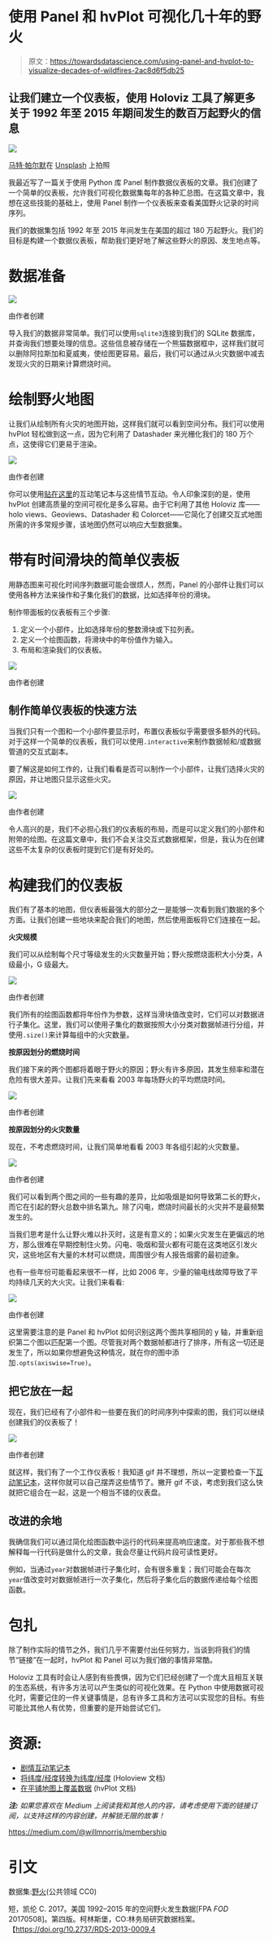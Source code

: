 # 使用 Panel 和 hvPlot 可视化几十年的野火

> 原文：<https://towardsdatascience.com/using-panel-and-hvplot-to-visualize-decades-of-wildfires-2ac8d6f5db25>

## 让我们建立一个仪表板，使用 Holoviz 工具了解更多关于 1992 年至 2015 年期间发生的数百万起野火的信息

![](img/4516c762c5ada6493b55d0b07e9fb94b.png)

[马特·帕尔默](https://unsplash.com/@mattpalmer?utm_source=unsplash&utm_medium=referral&utm_content=creditCopyText)在 [Unsplash](https://unsplash.com/s/photos/fires?utm_source=unsplash&utm_medium=referral&utm_content=creditCopyText) 上拍照

我最近写了一篇关于使用 Python 库 Panel 制作数据仪表板的文章。我们创建了一个简单的仪表板，允许我们可视化数据集每年的各种汇总图。在这篇文章中，我想在这些技能的基础上，使用 Panel 制作一个仪表板来查看美国野火记录的时间序列。

我们的数据集包括 1992 年至 2015 年间发生在美国的超过 180 万起野火。我们的目标是构建一个数据仪表板，帮助我们更好地了解这些野火的原因、发生地点等。

# 数据准备

![](img/4842e7e7d24e45dbf3eb0198ee47d5c2.png)

由作者创建

导入我们的数据非常简单。我们可以使用`sqlite3`连接到我们的 SQLite 数据库，并查询我们想要处理的信息。这些信息被存储在一个熊猫数据框中，这样我们就可以删除阿拉斯加和夏威夷，使绘图更容易。最后，我们可以通过从火灾数据中减去发现火灾的日期来计算燃烧时间。

# 绘制野火地图

让我们从绘制所有火灾的地图开始，这样我们就可以看到空间分布。我们可以使用 hvPlot 轻松做到这一点，因为它利用了 Datashader 来光栅化我们的 180 万个点，这使得它们更易于渲染。

![](img/75d1274899f276192c397c892c817da8.png)

由作者创建

你可以使用[贴在这里](https://nbviewer.org/github/wino6687/Medium_Notebooks/blob/main/wildfires_panel_examples.ipynb)的互动笔记本与这些情节互动。令人印象深刻的是，使用 hvPlot 创建高质量的空间可视化是多么容易。由于它利用了其他 Holoviz 库——holo views、Geoviews、Datashader 和 Colorcet——它简化了创建交互式地图所需的许多常规步骤，该地图仍然可以响应大型数据集。

# 带有时间滑块的简单仪表板

用静态图来可视化时间序列数据可能会很烦人，然而，Panel 的小部件让我们可以使用各种方法来操作和子集化我们的数据，比如选择年份的滑块。

制作带面板的仪表板有三个步骤:

1.  定义一个小部件，比如选择年份的整数滑块或下拉列表。
2.  定义一个绘图函数，将滑块中的年份值作为输入。
3.  布局和渲染我们的仪表板。

![](img/f176a53d01c5b4f5b7a7ce535a8162d5.png)

由作者创建

## 制作简单仪表板的快速方法

当我们只有一个图和一个小部件要显示时，布置仪表板似乎需要很多额外的代码。对于这样一个简单的仪表板，我们可以使用`.interactive`来制作数据帧和/或数据管道的交互式副本。

要了解这是如何工作的，让我们看看是否可以制作一个小部件，让我们选择火灾的原因，并让地图只显示这些火灾。

![](img/ff4e95c56e64110ee6a1492644e9664b.png)

由作者创建

令人高兴的是，我们不必担心我们的仪表板的布局，而是可以定义我们的小部件和附带的绘图。在这篇文章中，我们不会关注交互式数据框架，但是，我认为在创建这些不太复杂的仪表板时提到它们是有好处的。

# 构建我们的仪表板

我们有了基本的地图，但仪表板最强大的部分之一是能够一次看到我们数据的多个方面。让我们创建一些地块来配合我们的地图，然后使用面板将它们连接在一起。

**火灾规模**

我们可以从绘制每个尺寸等级发生的火灾数量开始；野火按燃烧面积大小分类，A 级最小，G 级最大。

![](img/7be4e563560db1592063d5e41fe51ad7.png)

由作者创建

我们所有的绘图函数都将年份作为参数，这样当滑块值改变时，它们可以对数据进行子集化。这里，我们可以使用子集化的数据按照大小分类对数据帧进行分组，并使用`.size()`来计算每组中的火灾数量。

**按原因划分的燃烧时间**

我们接下来的两个图都将着眼于野火的原因；野火有许多原因，其发生频率和潜在危险有很大差异。让我们先来看看 2003 年每场野火的平均燃烧时间。

![](img/f4a6ca6e0beb104b3f2609fe036d690f.png)

由作者创建

**按原因划分的火灾数量**

现在，不考虑燃烧时间，让我们简单地看看 2003 年各组引起的火灾数量。

![](img/3952e4019432f4eca399def38d6e4736.png)

由作者创建

我们可以看到两个图之间的一些有趣的差异，比如吸烟是如何导致第二长的野火，而它在引起的野火总数中排名第九。除了闪电，燃烧时间最长的火灾并不是最频繁发生的。

当我们思考是什么让野火难以扑灭时，这是有意义的；如果火灾发生在更偏远的地方，那么很难在早期控制住火势。闪电、吸烟和营火都有可能在这类地区引发火灾，这些地区有大量的木材可以燃烧，周围很少有人报告烟雾的最初迹象。

也有一些年份可能看起来很不一样，比如 2006 年，少量的输电线故障导致了平均持续几天的大火灾。让我们来看看:

![](img/8db10ae44abc3577f9ab75ba1e1eedf4.png)

由作者创建

这里需要注意的是 Panel 和 hvPlot 如何识别这两个图共享相同的 y 轴，并重新组织第二个图以匹配第一个图。尽管我对两个数据帧都进行了排序，所有这一切还是发生了，所以如果你想避免这种情况，就在你的图中添加`.opts(axiswise=True)`。

## 把它放在一起

现在，我们已经有了小部件和一些要在我们的时间序列中探索的图，我们可以继续创建我们的仪表板了！

![](img/33c593dfba5beb0c5abd13d721e82a1f.png)

由作者创建

就这样，我们有了一个工作仪表板！我知道 gif 并不理想，所以一定要检查一下[互动笔记本](https://nbviewer.org/github/wino6687/Medium_Notebooks/blob/main/wildfires_panel_examples.ipynb)，这样你就可以自己摆弄这些情节了。撇开 gif 不谈，考虑到我们这么快就把它组合在一起，这是一个相当不错的仪表盘。

## 改进的余地

我确信我们可以通过简化绘图函数中运行的代码来提高响应速度。对于那些我不想解释每一行代码是做什么的文章，我会尽量让代码片段可读性更好。

例如，当通过`year`对数据帧进行子集化时，会有很多重复；我们可能会在每次`year`值改变时对数据帧进行一次子集化，然后将子集化后的数据传递给每个绘图函数。

# 包扎

除了制作实际的情节之外，我们几乎不需要付出任何努力，当谈到将我们的情节“链接”在一起时，hvPlot 和 Panel 可以为我们做的事情非常酷。

Holoviz 工具有时会让人感到有些畏惧，因为它们已经创建了一个庞大且相互关联的生态系统，有许多方法可以产生类似的可视化效果。在 Python 中使用数据可视化时，需要记住的一件关键事情是，总有许多工具和方法可以实现您的目标。有些可能比其他人有优势，但重要的是开始尝试它们。

# 资源:

*   [剧情互动笔记本](https://nbviewer.org/github/wino6687/Medium_Notebooks/blob/main/wildfires_panel_examples.ipynb)
*   [将纬度/经度转换为纬度/经度](https://holoviews.org/reference_manual/holoviews.util.html#holoviews.util.transform.lon_lat_to_easting_northing) (Holoview 文档)
*   [在平铺地图上覆盖数据](https://holoviz.org/tutorial/Composing_Plots.html#overlay-with-a-tiled-map) (hvPlot 文档)

***注:*** *如果您喜欢在 Medium 上阅读我和其他人的内容，请考虑使用下面的链接订阅，以支持这样的内容创建，并解锁无限的故事！*

<https://medium.com/@willmnorris/membership>  

# 引文

数据集:[野火](https://www.kaggle.com/datasets/rtatman/188-million-us-wildfires?datasetId=2478&searchQuery=wildfire)(公共领域 CC0)

短，凯伦 C. 2017。美国 1992–2015 年的空间野火发生数据[FPA *FOD* 20170508]。第四版。柯林斯堡，CO:林务局研究数据档案。【https://doi.org/10.2737/RDS-2013-0009.4 